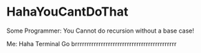 # HahaYouCantDoThat

Some Programmer: You Cannot do recursion without a base case!

Me: Haha Terminal Go brrrrrrrrrrrrrrrrrrrrrrrrrrrrrrrrrrrrrrrrrrr
